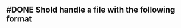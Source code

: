 ## #DONE Shold handle a file with the following format
<!--  +task -->
<!-- created:2023-09-12T13:05:36.062Z task-id:6lshu group:"Ungrouped Tasks" story-id:Import-tasks order:50 -->
